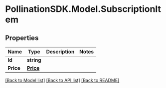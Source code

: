 
# PollinationSDK.Model.SubscriptionItem

## Properties

Name | Type | Description | Notes
------------ | ------------- | ------------- | -------------
**Id** | **string** |  | 
**Price** | [**Price**](Price.md) |  | 

[[Back to Model list]](../README.md#documentation-for-models)
[[Back to API list]](../README.md#documentation-for-api-endpoints)
[[Back to README]](../README.md)

